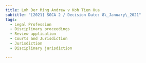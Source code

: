 ```yaml
---
title: Loh Der Ming Andrew v Koh Tien Hua
subtitle: "[2021] SGCA 2 / Decision Date: 8\_January\_2021"
tags:
  - Legal Profession
  - Disciplinary proceedings
  - Review application
  - Courts and Jurisdiction
  - Jurisdiction
  - Disciplinary jurisdiction

---
```

